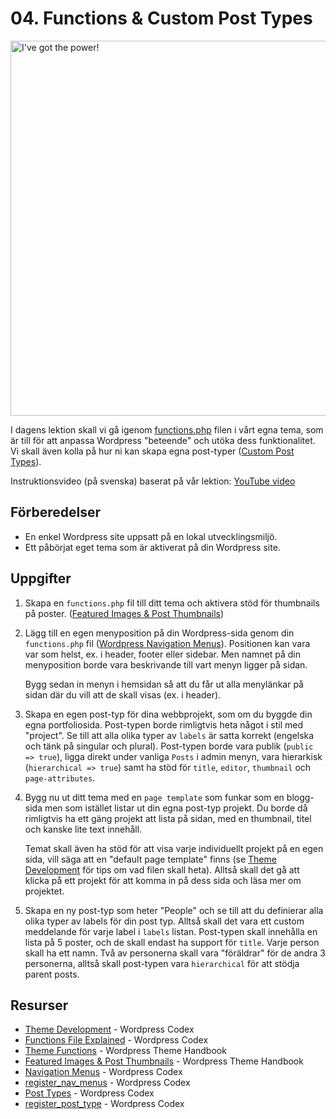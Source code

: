 # 04. Functions & Custom Post Types

<img src="https://user-images.githubusercontent.com/7646347/52047217-d3a21a80-2548-11e9-9cd5-f587e74aeaec.gif" alt="I've got the power!" width="600">

I dagens lektion skall vi gå igenom [functions.php](https://codex.wordpress.org/Functions_File_Explained) filen i vårt egna tema, som är till för att anpassa Wordpress "beteende" och utöka dess funktionalitet. Vi skall även kolla på hur ni kan skapa egna post-typer ([Custom Post Types](https://codex.wordpress.org/Post_Types)).

Instruktionsvideo (på svenska) baserat på vår lektion: [YouTube video](https://www.youtube.com/watch?v=hvVvHo_HsOo)

## Förberedelser

- En enkel Wordpress site uppsatt på en lokal utvecklingsmiljö.
- Ett påbörjat eget tema som är aktiverat på din Wordpress site.

## Uppgifter

1.
    Skapa en `functions.php` fil till ditt tema och aktivera stöd för thumbnails på poster. ([Featured Images & Post Thumbnails](https://developer.wordpress.org/themes/functionality/featured-images-post-thumbnails/))

2.
    Lägg till en egen menyposition på din Wordpress-sida genom din `functions.php` fil ([Wordpress Navigation Menus](https://codex.wordpress.org/Navigation_Menus)). Positionen kan vara var som helst, ex. i header, footer eller sidebar. Men namnet på din menyposition borde vara beskrivande till vart menyn ligger på sidan.

    Bygg sedan in menyn i hemsidan så att du får ut alla menylänkar på sidan där du vill att de skall visas (ex. i header).

3.
    Skapa en egen post-typ för dina webbprojekt, som om du byggde din egna portfoliosida. Post-typen borde rimligtvis heta något i stil med "project". Se till att alla olika typer av `labels` är satta korrekt (engelska och tänk på singular och plural). Post-typen borde vara publik (`public => true`), ligga direkt under vanliga `Posts` i admin menyn, vara hierarkisk (`hierarchical => true`) samt ha stöd för `title`, `editor`, `thumbnail` och `page-attributes`.

4.
    Bygg nu ut ditt tema med en `page template` som funkar som en blogg-sida men som istället listar ut din egna post-typ projekt. Du borde då rimligtvis ha ett gäng projekt att lista på sidan, med en thumbnail, titel och kanske lite text innehåll.

    Temat skall även ha stöd för att visa varje individuellt projekt på en egen sida, vill säga att en "default page template" finns (se [Theme Development](https://codex.wordpress.org/Theme_Development) för tips om vad filen skall heta). Alltså skall det gå att klicka på ett projekt för att komma in på dess sida och läsa mer om projektet.

5.
    Skapa en ny post-typ som heter "People" och se till att du definierar alla olika typer av labels för din post typ. Alltså skall det vara ett custom meddelande för varje label i `labels` listan. Post-typen skall innehålla en lista på 5 poster, och de skall endast ha support för `title`. Varje person skall ha ett namn. Två av personerna skall vara "föräldrar" för de andra 3 personerna, alltså skall post-typen vara `hierarchical` för att stödja parent posts.

## Resurser

- [Theme Development](https://codex.wordpress.org/Theme_Development) - Wordpress Codex
- [Functions File Explained](https://codex.wordpress.org/Functions_File_Explained) - Wordpress Codex
- [Theme Functions](https://developer.wordpress.org/themes/basics/theme-functions/) - Wordpress Theme Handbook
- [Featured Images & Post Thumbnails](https://developer.wordpress.org/themes/functionality/featured-images-post-thumbnails/) - Wordpress Theme Handbook
- [Navigation Menus](https://codex.wordpress.org/Navigation_Menus) - Wordpress Codex
- [register_nav_menus](https://codex.wordpress.org/Function_Reference/register_nav_menus) - Wordpress Codex
- [Post Types](https://codex.wordpress.org/Post_Types) - Wordpress Codex
- [register_post_type](https://codex.wordpress.org/Function_Reference/register_post_type) - Wordpress Codex
